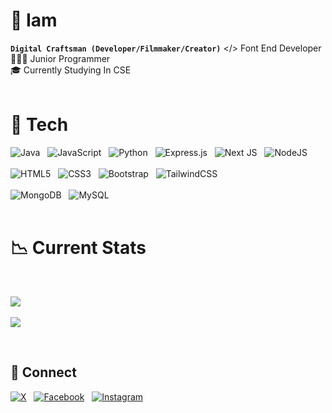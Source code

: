 

# 👾 Iam
**`Digital Craftsman (Developer/Filmmaker/Creator)`**
</> Font End Developer<br>👨🏻‍💻 Junior Programmer<br>🎓 Currently Studying In CSE 
<br/> <br/>




# 🧠 Tech

 ![Java](https://img.shields.io/badge/java-%23ED8B00.svg?style=for-the-badge&logo=openjdk&logoColor=white)  &nbsp; ![JavaScript](https://img.shields.io/badge/javascript-%23323330.svg?style=for-the-badge&logo=javascript&logoColor=%23F7DF1E)  &nbsp; ![Python](https://img.shields.io/badge/python-3670A0?style=for-the-badge&logo=python&logoColor=ffdd54)  &nbsp; ![Express.js](https://img.shields.io/badge/express.js-%23404d59.svg?style=for-the-badge&logo=express&logoColor=%2361DAFB)  &nbsp; ![Next JS](https://img.shields.io/badge/Next-black?style=for-the-badge&logo=next.js&logoColor=white)  &nbsp; ![NodeJS](https://img.shields.io/badge/node.js-6DA55F?style=for-the-badge&logo=node.js&logoColor=white) <br/> <br/> ![HTML5](https://img.shields.io/badge/html5-%23E34F26.svg?style=for-the-badge&logo=html5&logoColor=white)  &nbsp;  ![CSS3](https://img.shields.io/badge/css3-%231572B6.svg?style=for-the-badge&logo=css3&logoColor=white) &nbsp; ![Bootstrap](https://img.shields.io/badge/bootstrap-%238511FA.svg?style=for-the-badge&logo=bootstrap&logoColor=white) &nbsp; ![TailwindCSS](https://img.shields.io/badge/tailwindcss-%2338B2AC.svg?style=for-the-badge&logo=tailwind-css&logoColor=white) <br/> <br/> ![MongoDB](https://img.shields.io/badge/MongoDB-%234ea94b.svg?style=for-the-badge&logo=mongodb&logoColor=white) &nbsp; ![MySQL](https://img.shields.io/badge/mysql-4479A1.svg?style=for-the-badge&logo=mysql&logoColor=white) <br/> <br/>


# 📉 Current Stats

<br/>

![](https://github-readme-stats.vercel.app/api/top-langs/?username=mehedycode&theme=blue_navy&hide_border=true&include_all_commits=false&count_private=false&layout=compact) <br> <br/>
![](https://github-readme-streak-stats.herokuapp.com/?user=mehedycode&theme=blue_navy&hide_border=true)

 <br/>

 ## 📲 Connect
[![X](https://img.shields.io/badge/twitter-black.svg?logo=x&logoColor=white)](https://twitter.com/mehedycode) &nbsp;  [![Facebook](https://img.shields.io/badge/Facebook-%231877F2.svg?logo=Facebook&logoColor=white)](https://www.facebook.com/devmehedirony) &nbsp; [![Instagram](https://img.shields.io/badge/Instagram-%23E4405F.svg?logo=Instagram&logoColor=white)](https://www.instagram.com/devmehedirony) 
